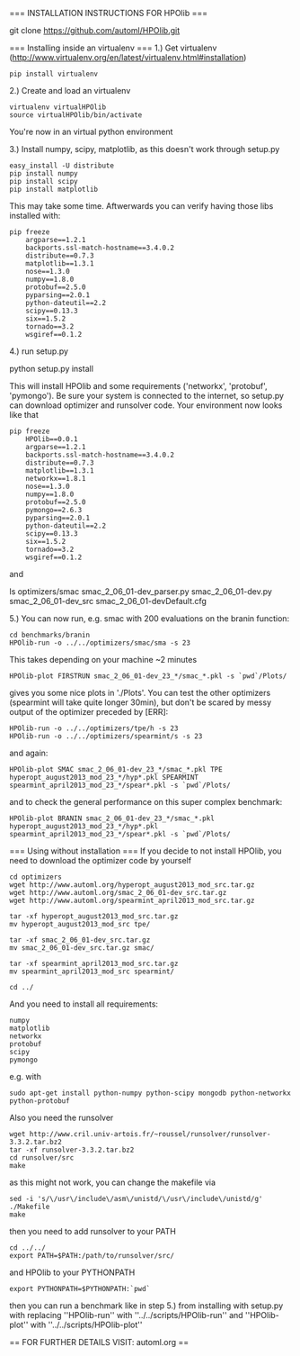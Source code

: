=== INSTALLATION INSTRUCTIONS FOR HPOlib ===

git clone https://github.com/automl/HPOlib.git

=== Installing inside an virtualenv ===
1.) Get virtualenv (http://www.virtualenv.org/en/latest/virtualenv.html#installation)

    pip install virtualenv

2.) Create and load an virtualenv

    virtualenv virtualHPOlib
    source virtualHPOlib/bin/activate

You're now in an virtual python environment

3.) Install numpy, scipy, matplotlib, as this doesn't work through setup.py

    easy_install -U distribute
    pip install numpy
    pip install scipy
    pip install matplotlib

This may take some time. Aftwerwards you can verify having those libs installed with:

    pip freeze
        argparse==1.2.1
        backports.ssl-match-hostname==3.4.0.2
        distribute==0.7.3
        matplotlib==1.3.1
        nose==1.3.0
        numpy==1.8.0
        protobuf==2.5.0
        pyparsing==2.0.1
        python-dateutil==2.2
        scipy==0.13.3
        six==1.5.2
        tornado==3.2
        wsgiref==0.1.2

4.) run setup.py

   python setup.py install

This will install HPOlib and some requirements ('networkx', 'protobuf', 'pymongo').
Be sure your system is connected to the internet, so setup.py can download
optimizer and runsolver code. Your environment now looks like that

    pip freeze
        HPOlib==0.0.1
        argparse==1.2.1
        backports.ssl-match-hostname==3.4.0.2
        distribute==0.7.3
        matplotlib==1.3.1
        networkx==1.8.1
        nose==1.3.0
        numpy==1.8.0
        protobuf==2.5.0
        pymongo==2.6.3
        pyparsing==2.0.1
        python-dateutil==2.2
        scipy==0.13.3
        six==1.5.2
        tornado==3.2
        wsgiref==0.1.2

and

  ls optimizers/smac
    smac_2_06_01-dev_parser.py   smac_2_06_01-dev.py   smac_2_06_01-dev_src
    smac_2_06_01-devDefault.cfg

5.) You can now run, e.g. smac with 200 evaluations on the branin function:

    cd benchmarks/branin
    HPOlib-run -o ../../optimizers/smac/sma -s 23

This takes depending on your machine ~2 minutes

    HPOlib-plot FIRSTRUN smac_2_06_01-dev_23_*/smac_*.pkl -s `pwd`/Plots/

gives you some nice plots in './Plots'. You can test the other optimizers (spearmint will take quite longer 30min),
but don't be scared by messy output of the optimizer preceded by [ERR]:

    HPOlib-run -o ../../optimizers/tpe/h -s 23
    HPOlib-run -o ../../optimizers/spearmint/s -s 23

and again:

    HPOlib-plot SMAC smac_2_06_01-dev_23_*/smac_*.pkl TPE hyperopt_august2013_mod_23_*/hyp*.pkl SPEARMINT spearmint_april2013_mod_23_*/spear*.pkl -s `pwd`/Plots/
and to check the general performance on this super complex benchmark:

    HPOlib-plot BRANIN smac_2_06_01-dev_23_*/smac_*.pkl hyperopt_august2013_mod_23_*/hyp*.pkl spearmint_april2013_mod_23_*/spear*.pkl -s `pwd`/Plots/

=== Using without installation ===
If you decide to not install HPOlib, you need to download the optimizer code by yourself

    cd optimizers
    wget http://www.automl.org/hyperopt_august2013_mod_src.tar.gz
    wget http://www.automl.org/smac_2_06_01-dev_src.tar.gz
    wget http://www.automl.org/spearmint_april2013_mod_src.tar.gz

    tar -xf hyperopt_august2013_mod_src.tar.gz
    mv hyperopt_august2013_mod_src tpe/

    tar -xf smac_2_06_01-dev_src.tar.gz
    mv smac_2_06_01-dev_src.tar.gz smac/

    tar -xf spearmint_april2013_mod_src.tar.gz
    mv spearmint_april2013_mod_src spearmint/

    cd ../

And you need to install all requirements:

    numpy
    matplotlib
    networkx
    protobuf
    scipy
    pymongo

e.g. with

    sudo apt-get install python-numpy python-scipy mongodb python-networkx python-protobuf

Also you need the runsolver

    wget http://www.cril.univ-artois.fr/~roussel/runsolver/runsolver-3.3.2.tar.bz2
    tar -xf runsolver-3.3.2.tar.bz2
    cd runsolver/src
    make

as this might not work, you can change the makefile via

    sed -i 's/\/usr\/include\/asm\/unistd/\/usr\/include\/unistd/g' ./Makefile
    make

then you need to add runsolver to your PATH

    cd ../../
    export PATH=$PATH:/path/to/runsolver/src/

and HPOlib to your PYTHONPATH

    export PYTHONPATH=$PYTHONPATH:`pwd`

then you can run a benchmark like in step 5.) from installing with setup.py with replacing
''HPOlib-run'' with ''../../scripts/HPOlib-run'' and ''HPOlib-plot'' with ''../../scripts/HPOlib-plot''


== FOR FURTHER DETAILS VISIT: automl.org ==